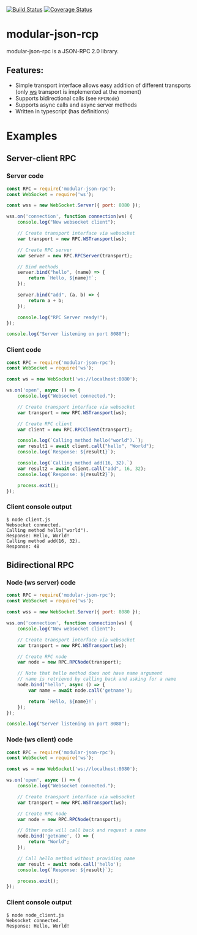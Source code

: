 [![Build Status](https://travis-ci.org/chemicstry/modular-json-rpc.svg?branch=master)](https://travis-ci.org/chemicstry/modular-json-rcp) [![Coverage Status](https://coveralls.io/repos/github/chemicstry/modular-json-rpc/badge.svg?branch=master)](https://coveralls.io/github/chemicstry/modular-json-rpc?branch=master)

# modular-json-rcp
modular-json-rpc is a JSON-RPC 2.0 library.

## Features:
- Simple transport interface allows easy addition of different transports (only [ws](https://github.com/websockets/ws) transport is implemented at the moment)
- Supports bidirectional calls (see `RPCNode`)
- Supports async calls and async server methods
- Written in typescript (has definitions)

# Examples
## Server-client RPC
### Server code
```javascript
const RPC = require('modular-json-rpc');
const WebSocket = require('ws');

const wss = new WebSocket.Server({ port: 8080 });

wss.on('connection', function connection(ws) {
    console.log("New websocket client");

    // Create transport interface via websocket
    var transport = new RPC.WSTransport(ws);

    // Create RPC server
    var server = new RPC.RPCServer(transport);

    // Bind methods
    server.bind("hello", (name) => {
        return `Hello, ${name}!`;
    });

    server.bind("add", (a, b) => {
        return a + b;
    });

    console.log("RPC Server ready!");
});

console.log("Server listening on port 8080");
```
### Client code
```javascript
const RPC = require('modular-json-rpc');
const WebSocket = require('ws');

const ws = new WebSocket('ws://localhost:8080');

ws.on('open', async () => {
    console.log("Websocket connected.");

    // Create transport interface via websocket
    var transport = new RPC.WSTransport(ws);

    // Create RPC client
    var client = new RPC.RPCClient(transport);

    console.log(`Calling method hello("world").`);
    var result1 = await client.call("hello", "World");
    console.log(`Response: ${result1}`);

    console.log(`Calling method add(16, 32).`)
    var result2 = await client.call("add", 16, 32);
    console.log(`Response: ${result2}`);

    process.exit();
});

```
### Client console output
```shell
$ node client.js
Websocket connected.
Calling method hello("world").
Response: Hello, World!
Calling method add(16, 32).
Response: 48
```

## Bidirectional RPC
### Node (ws server) code
```javascript
const RPC = require('modular-json-rpc');
const WebSocket = require('ws');

const wss = new WebSocket.Server({ port: 8080 });

wss.on('connection', function connection(ws) {
    console.log("New websocket client");

    // Create transport interface via websocket
    var transport = new RPC.WSTransport(ws);

    // Create RPC node
    var node = new RPC.RPCNode(transport);

    // Note that hello method does not have name argument
    // name is retrieved by calling back and asking for a name
    node.bind("hello", async () => {
        var name = await node.call('getname');

        return `Hello, ${name}!`;
    });
});

console.log("Server listening on port 8080");
```
### Node (ws client) code
```javascript
const RPC = require('modular-json-rpc');
const WebSocket = require('ws');

const ws = new WebSocket('ws://localhost:8080');

ws.on('open', async () => {
    console.log("Websocket connected.");

    // Create transport interface via websocket
    var transport = new RPC.WSTransport(ws);

    // Create RPC node
    var node = new RPC.RPCNode(transport);

    // Other node will call back and request a name
    node.bind('getname', () => {
        return "World";
    });

    // Call hello method without providing name
    var result = await node.call('hello');
    console.log(`Response: ${result}`);

    process.exit();
});
```
### Client console output
```shell
$ node node_client.js
Websocket connected.
Response: Hello, World!
```